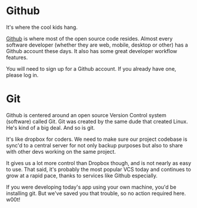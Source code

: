 # Github

It's where the cool kids hang. 

[Github](https://github.com/) is where most of the open source code resides. Almost every software developer (whether they are web, mobile, desktop or other) has a Github account these days. It also has some great developer workflow features. 

You will need to sign up for a Github account. If you already have one, please log in.

# Git

Github is centered around an open source Version Control system (software) called Git. Git was created by the same dude that created Linux. He's kind of a big deal. And so is git.

It's like dropbox for coders. We need to make sure our project codebase is sync'd to a central server for not only backup purposes but also to share with other devs working on the same project. 

It gives us a lot more control than Dropbox though, and is not nearly as easy to use. That said, it's probably the most popular VCS today and continues to grow at a rapid pace, thanks to services like Github especially. 

If you were developing today's app using your own machine, you'd be installing git. But we've saved you that trouble, so no action required here. w00t!